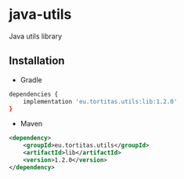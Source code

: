 # java-utils
Java utils library

## Installation

- Gradle
```bash
dependencies {
    implementation 'eu.tortitas.utils:lib:1.2.0'
}
```

- Maven
```xml
<dependency>
    <groupId>eu.tortitas.utils</groupId>
    <artifactId>lib</artifactId>
    <version>1.2.0</version>
</dependency>
```


